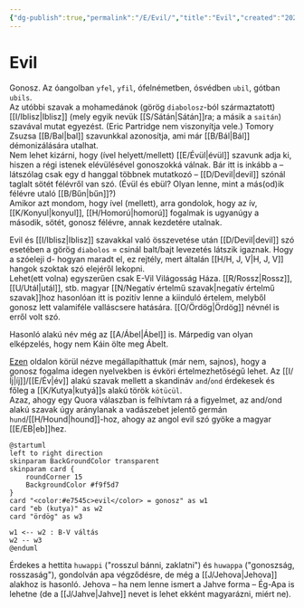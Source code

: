 ```yaml
---
{"dg-publish":true,"permalink":"/E/Evil/","title":"Evil","created":"2024-11-23T04:54","updated":"2025-05-03T09:31"}
---
```



# Evil

Gonosz. Az óangolban `yfel`, `yfil`, ófelnémetben, ósvédben `ubil`, gótban `ubils`.  
Az utóbbi szavak a mohamedánok (görög `diabolosz`-ból származtatott) [[I/Iblisz\|Iblisz]] (mely egyik nevük [[S/Sátán\|Sátán]]ra; a másik a `saitán`) szavával mutat egyezést. (Eric Partridge nem viszonyítja vele.) Tomory Zsuzsa [[B/Bal\|bal]] szavunkkal azonosítja, ami már [[B/Bál\|Bál]] démonizálására utalhat.  
Nem lehet kizárni, hogy (ível helyett/mellett) [[E/Évül\|évül]] szavunk adja ki, hiszen a régi istenek elévülésével gonoszokká válnak. Bár itt is inkább a – látszólag csak egy d hanggal többnek mutatkozó – [[D/Devil\|devil]] szónál taglalt sötét félévről van szó. (Évül és ebül? Olyan lenne, mint a más(od)ik félévre utaló [[B/Bűn\|bűn]]?)  
Amikor azt mondom, hogy ível (mellett), arra gondolok, hogy az ív, [[K/Konyul\|konyul]], [[H/Homorú\|homorú]] fogalmak is ugyanúgy a második, sötét, gonosz félévre, annak kezdetére utalnak.  

Evil és [[I/Iblisz\|Iblisz]] szavakkal való összevetése után [[D/Devil\|devil]] szó esetében a görög `diabolos` = csinál balt/bajt levezetés látszik igaznak. Hogy a szóeleji d- hogyan maradt el, ez rejtély, mert általán [[H/H, J, V\|H, J, V]] hangok szoktak szó elejéről lekopni.  
Lehet(ett volna) egyszerűen csak E-Vil Világosság Háza. [[R/Rossz\|Rossz]], [[U/Utál\|utál]], stb. magyar [[N/Negatív értelmű szavak\|negatív értelmű szavak]]hoz hasonlóan itt is pozitív lenne a kiinduló értelem, melyből gonosz lett valamiféle valláscsere hatására. [[O/Ördög\|Ördög]] névnél is erről volt szó.  

Hasonló alakú név még az [[A/Ábel\|Ábel]] is. Márpedig van olyan elképzelés, hogy nem Káin ölte meg Ábelt.  

[Ezen](https://www.wordsense.eu/evil/) oldalon körül nézve megállapíthattuk (már nem, sajnos), hogy a gonosz fogalma idegen nyelvekben is évköri értelmezhetőségű lehet. Az [[I/Íj\|íj]]/[[E/Év\|év]] alakú szavak mellett a skandináv `and`/`ond` érdekesek és főleg a [[K/Kutya\|kutyá]]s alakú török `kötücül`.  
Azaz, ahogy egy Quora válaszban is felhívtam rá a figyelmet, az and/ond alakú szavak úgy aránylanak a vadászebet jelentő germán `hund`/[[H/Hound\|hound]]-hoz, ahogy az angol evil szó gyöke a magyar [[E/EB\|eb]]hez.  
```plantuml-svg
@startuml
left to right direction
skinparam BackGroundColor transparent
skinparam card {
    roundCorner 15
    BackgroundColor #f9f5d7
}
card "<color:#e7545c>evil</color> = gonosz" as w1
card "eb (kutya)" as w2
card "ördög" as w3

w1 <-- w2 : B-V váltás
w2 -- w3
@enduml
```

Érdekes a hettita `huwappi` ("rosszul bánni, zaklatni") és `huwappa` ("gonoszság, rosszaság"), gondolván apa végződésre, de még a [[J/Jehova\|Jehova]] alakhoz is hasonló. Jehova – ha nem lenne ismert a Jahve forma – Ég-Apa is lehetne (de a [[J/Jahve\|Jahve]] nevet is lehet ekként magyarázni, miért ne).  